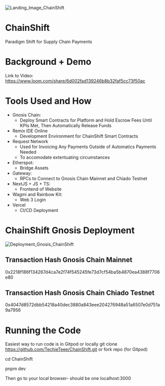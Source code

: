 ![Landing_Image_ChainShift](https://github.com/TechieTeee/ChainShift/assets/100870737/8ffc0c45-7d9b-4d68-b8f5-d06814257be2)

# ChainShift
Paradigm Shift for Supply Chain Payments

# Background + Demo
Link to Video: https://www.loom.com/share/6d002fad139246b8b32faf5cc73f50ac

# Tools Used and How
- Gnosis Chain:
  - Deploy Smart Contracts for Platform and Hold Escrow Fees Until KPIs Met, Then Automatically Release Funds
- Remix IDE Online
  - Development Environment for ChainShift Smart Contracts
- Request Network
  - Used for Invoicing Any Payments Outside of Automatics Payments Needed
  - To accomodate extentuating circumstances
- Etherspot:
  - Bridge Assets
- Gateway:
  - RPCs to Connect to Gnosis Chain Mainnet and Chiado Testnet
- NextJS + JS + TS:
  - Frontend of Website
 - Wagmi and Rainbow Kit:
    - Web 3 Login
- Vercel
   - CI/CD Deployment


# ChainShift Gnosis Deployment
![Deployment_Gnosis_ChainShift](https://github.com/TechieTeee/ChainShift/assets/100870737/874b2fe4-46f5-4dc1-8cc9-2f8f9fd4fc10)

## Transaction Hash Gnosis Chain Mainnet
0x2218f186f134267d4ca7e2f74f545245fe73d7cf54ba5b4870ea4388f7706e80

## Transaction Hash Gnosis Chain Chiado Testnet
0x4047d8572dbb54218a40dec3880a843eee204276948a51a6507e0d751a9a7956


# Running the Code
Easiest way to run code is in Gitpod or locally
git clone https://github.com/TechieTeee/ChainShift.git or fork repo (for Gitpod)

cd ChainShift

pnpm dev

Then go to your local browser- should be one localhost:3000
